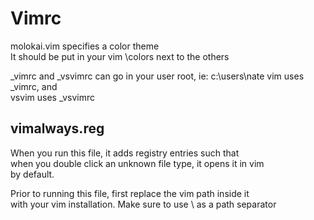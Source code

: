 # Vimrc


molokai.vim specifies a color theme  
It should be put in your vim \colors next to the others  


_vimrc and _vsvimrc can go in your user root, ie: c:\users\nate
vim uses _vimrc, and  
vsvim uses _vsvimrc  

## vimalways.reg

When you run this file, it adds registry entries such that  
when you double click an unknown file type, it opens it in vim  
by default.

Prior to running this file, first replace the vim path inside it  
with your vim installation. Make sure to use \\ as a path separator



